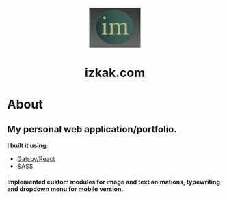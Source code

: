 <p align="center">
  <a href="https://quizzical-euclid-762bca.netlify.app/">
    <img alt="im" src="static/my-logo.png" width="120" />
  </a>
</p>
<h1 align="center">
 izkak.com
</h1>


# About 

## My personal web application/portfolio. 

**I built it using:** 
* [Gatsby/React](https://www.gatsbyjs.com/docs/) 
* [SASS](https://sass-lang.com/) 

#### Implemented custom modules for image and text animations, typewriting and dropdown menu for mobile version.
